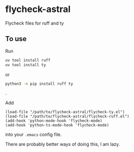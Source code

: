 # flycheck-astral
Flycheck files for ruff and ty

## To use

Run

```sh
uv tool install ruff
uv tool install ty
```
or
```sh
python3 -m pip install ruff ty
```
.

Add

```elisp
(load-file "/path/to/flycheck-astral/flycheck-ty.el")
(load-file "/path/to/flycheck-astral/flycheck-ruff.el")
(add-hook 'python-mode-hook 'flycheck-mode)
(add-hook 'python-ts-mode-hook 'flycheck-mode)
```

into your `.emacs` config file.

There are probably better ways of doing this, I am lazy.
